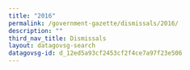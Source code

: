 ```yaml
---
title: "2016"
permalink: /government-gazette/dismissals/2016/
description: ""
third_nav_title: Dismissals
layout: datagovsg-search
datagovsg-id: d_12ed5a93cf2453cf2f4ce7a97f23e506
---
```

